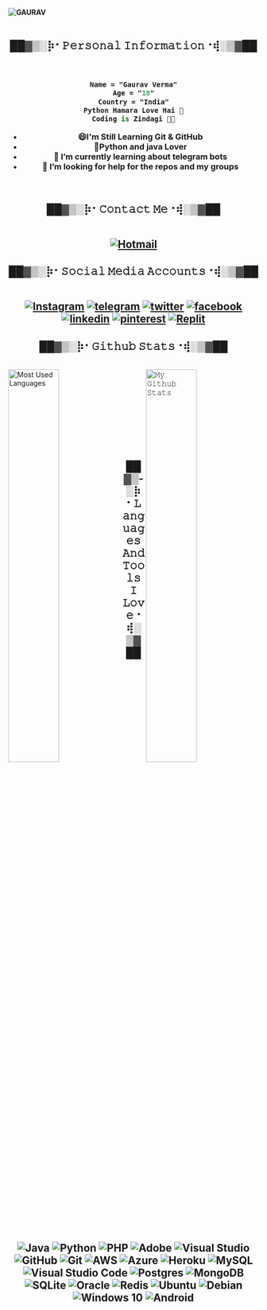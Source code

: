

<b>![GAURAV](https://telegra.ph/file/5d0d4513f56410d55c93b.jpg)</b>
<br>
<br>



<h2 align="center"><b> ██▓▒­░⡷⠂𝙿𝚎𝚛𝚜𝚘𝚗𝚊𝚕 𝙸𝚗𝚏𝚘𝚛𝚖𝚊𝚝𝚒𝚘𝚗⠐⢾░▒▓██</b></h2>
<br>

<h3 align="center"><b>

```pascal
Name = "Gaurav Verma"
Age = "18"
Country = "India"
Python Hamara Love Hai 💖
Coding is Zindagi 💝🖤
```
  
- 😄I'm Still Learning Git & GitHub
- 🥰Python and java Lover
- 🌱 I’m currently learning about telegram bots
- 🤔 I’m looking for help for the repos and my groups

</b></h3>




<br>


<h2 align="center"><b> ██▓▒­░⡷⠂𝙲𝚘𝚗𝚝𝚊𝚌𝚝 𝙼𝚎⠐⢾░▒▓██
  <br>
  <br>
  
  
[![Hotmail](https://img.shields.io/badge/iisgaurav@hotmail.com-0072c6?style=for-the-badge&logo=Microsoft-Outlook&logoColor=white)](mailto:iisgaurav@hotmail.com)</b></h2>


<h2 align="center"><b> ██▓▒­░⡷⠂𝚂𝚘𝚌𝚒𝚊𝚕 𝙼𝚎𝚍𝚒𝚊 𝙰𝚌𝚌𝚘𝚞𝚗𝚝𝚜⠐⢾░▒▓██
  <br>
  <br>

[![Instagram](https://img.shields.io/badge/-Instagram-E1306C?style=for-the-badge&logo=instagram&logoColor=white)](https://www.instagram.com/IisGaurav) [![telegram](https://img.shields.io/badge/Telegram-0088cc?style=for-the-badge&logo=telegram&logocolor=white)](https://t.me/IisGaurav) [![twitter](https://img.shields.io/badge/Twitter-1DA1F2?style=for-the-badge&logo=twitter&logoColor=white)](https://twitter.com/IisGaurav) [![facebook](https://img.shields.io/badge/Facebook-4267B2?style=for-the-badge&logo=Facebook&logoColor=white)](https://facebook.com/IisGaurav) [![linkedin](https://img.shields.io/badge/LinkedIn-0077b5?style=for-the-badge&logo=linkedin&logoColor=white)](https://linkedin.com/in/IisGaurav)  [![pinterest](https://img.shields.io/badge/Pinterest-E60023?style=for-the-badge&logo=pinterest&logoColor=white)](https://pinterest.com/IisGaurav)  [![Replit](https://img.shields.io/badge/Repl.it-%230D101E?style=for-the-badge&logo=repl.it&logoColor=white)](https://repl.it/@IisGaurav)</b></h2>



<h2 align="center"><b>██▓▒­░⡷⠂𝙶𝚒𝚝𝚑𝚞𝚋 𝚂𝚝𝚊𝚝𝚜⠐⢾░▒▓██</b></h2>
<br>
<a href="https://github-readme-stats.vercel.app/api/top-langs/?username=iisgaurav&layout=compact&theme=radical">
    <img width="45%" align="left" alt="Most Used Languages" src="https://github-readme-stats.vercel.app/api/top-langs/?username=iisgaurav&layout=compact&theme=radical" />
</a>
<a href="hhttps://github-readme-stats.vercel.app/api?username=IisGaurav&include_all_commits=true&count_private=true&theme=highcontrast">
    <img width="45%" align="right" alt="𝙼𝚢 𝙶𝚒𝚝𝚑𝚞𝚋 𝚂𝚝𝚊𝚝𝚜" src="https://github-readme-stats.vercel.app/api?username=iisgaurav&show_icons=true&title_color=333&icon_color=333&include_all_commits=true&theme=yellow&cache_seconds=86400" />
</a>

  
<br>
<br>  
<br>
<br>
<br>
<br>
<br>
<br>
<br>

<h2 align="center"><b>██▓▒­░⡷⠂𝙻𝚊𝚗𝚐𝚞𝚊𝚐𝚎𝚜 𝙰𝚗𝚍 𝚃𝚘𝚘𝚕𝚜 𝙸 𝙻𝚘𝚟𝚎⠐⢾░▒▓██
  <br>
  <br>
  <img alt="Java" src="https://img.shields.io/badge/java-%23ED8B00.svg?&style=for-the-badge&logo=java&logoColor=white"/>
  <img alt="Python" src="https://img.shields.io/badge/python-%2314354C.svg?&style=for-the-badge&logo=python&logoColor=white"/>
  <img alt="PHP" src="https://img.shields.io/badge/php-%23777BB4.svg?&style=for-the-badge&logo=php&logoColor=white"/>
  <img alt="Adobe" src="https://img.shields.io/badge/adobe-%23FF0000.svg?&style=for-the-badge&logo=adobe&logoColor=white"/>
  <img alt="Visual Studio" src="https://img.shields.io/badge/VisualStudio-5C2D91.svg?&style=for-the-badge&logo=visual-studio&logoColor=white"/>
  <img alt="GitHub" src="https://img.shields.io/badge/github-%23121011.svg?&style=for-the-badge&logo=github&logoColor=white"/>
  <img alt="Git" src="https://img.shields.io/badge/git-%23F05033.svg?&style=for-the-badge&logo=git&logoColor=white"/>
  <img alt="AWS" src="https://img.shields.io/badge/AWS-%23FF9900.svg?&style=for-the-badge&logo=amazon-aws&logoColor=white"/>
  <img alt="Azure" src="https://img.shields.io/badge/azure-%230072C6.svg?&style=for-the-badge&logo=azure-devops&logoColor=white"/>
  <img alt="Heroku" src="https://img.shields.io/badge/heroku-%23430098.svg?&style=for-the-badge&logo=heroku&logoColor=white"/>
  <img alt="MySQL" src="https://img.shields.io/badge/mysql-%2300f.svg?&style=for-the-badge&logo=mysql&logoColor=white"/>
  <img alt="Visual Studio Code" src="https://img.shields.io/badge/VisualStudioCode-0078d7.svg?&style=for-the-badge&logo=visual-studio-code&logoColor=white"/>	
  <img alt="Postgres" src ="https://img.shields.io/badge/postgres-%23316192.svg?&style=for-the-badge&logo=postgresql&logoColor=white"/>
  <img alt="MongoDB" src ="https://img.shields.io/badge/MongoDB-%234ea94b.svg?&style=for-the-badge&logo=mongodb&logoColor=white"/>
  <img alt="SQLite" src ="https://img.shields.io/badge/sqlite-%2307405e.svg?&style=for-the-badge&logo=sqlite&logoColor=white"/>
  <img alt="Oracle" src ="https://img.shields.io/badge/oracle-%23F00000.svg?&style=for-the-badge&logo=oracle&logoColor=white" />
  <img alt="Redis" src="https://img.shields.io/badge/redis-%23DD0031.svg?&style=for-the-badge&logo=redis&logoColor=white"/>
  <img alt="Ubuntu" src="https://img.shields.io/badge/Ubuntu-E95420?style=for-the-badge&logo=ubuntu&logoColor=white" />
  <img alt="Debian" src="https://img.shields.io/badge/Debian-D70A53?style=for-the-badge&logo=debian&logoColor=white" />  	
  <img alt="Windows 10" src="https://img.shields.io/badge/Windows-0078D6?style=for-the-badge&logo=windows&logoColor=white" />
  <img alt="Android" src="https://img.shields.io/badge/Android-3DDC84?style=for-the-badge&logo=android&logoColor=white" />
</b></h2>
